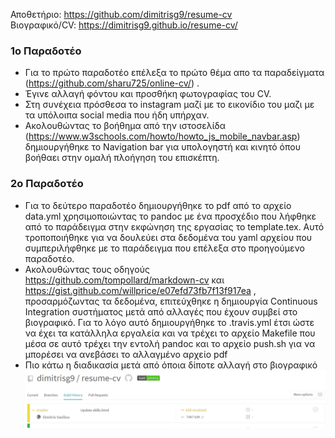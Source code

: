 Αποθετήριο: https://github.com/dimitrisg9/resume-cv <br>
Βιογραφικό/CV: https://dimitrisg9.github.io/resume-cv/

### 1ο Παραδοτέο
- Για το πρώτο παραδοτέο επέλεξα το πρώτο θέμα απο τα παραδείγματα (https://github.com/sharu725/online-cv/) .
- Έγινε αλλαγή φόντου και προσθήκη φωτογραφίας του CV. 
- Στη συνέχεια πρόσθεσα το instagram μαζί με το εικονίδιο του μαζι με τα υπόλοιπα social media που ήδη υπήρχαν. 
- Ακολουθώντας το βοήθημα από την ιστοσελίδα (https://www.w3schools.com/howto/howto_js_mobile_navbar.asp) δημιουργήθηκε το Navigation bar για υπολογηστή και κινητό όπου βοήθαει στην ομαλή πλοήγηση του επισκέπτη.  


### 2ο Παραδοτέο
- Για το δεύτερο παραδοτέο δημιουργήθηκε το pdf από το αρχείο data.yml χρησιμοποιώντας το pandoc με ένα προσχέδιο που λήφθηκε από το παράδειγμα στην εκφώνηση της εργασίας το template.tex. Αυτό τροποποιήθηκε για να δουλεύει στα δεδομένα του yaml αρχείου που συμπεριλήφθηκε με το παράδειγμα που επέλεξα στο προηγούμενο παραδοτέο.
- Ακολουθώντας τους οδηγούς https://github.com/tompollard/markdown-cv και https://gist.github.com/willprice/e07efd73fb7f13f917ea , προσαρμόζωντας τα δεδομένα, επιτεύχθηκε η δημιουργία Continuous Integration συστήματος μετά από αλλαγές που έχουν συμβεί στο βιογραφικό. Για το λόγο αυτό δημιουργήθηκε το .travis.yml έτσι ώστε να έχει τα κατάλληλα εργαλεία και να τρέχει το αρχείο Makefile που μέσα σε αυτό τρέχει την εντολή pandoc και το αρχείο push.sh για να μπορέσει να ανεβάσει το αλλαγμένο αρχείο pdf
- Πιο κάτω η διαδικασία μετά από όποια δίποτε αλλαγή στο βιογραφικό
![gif2](cv.gif)
